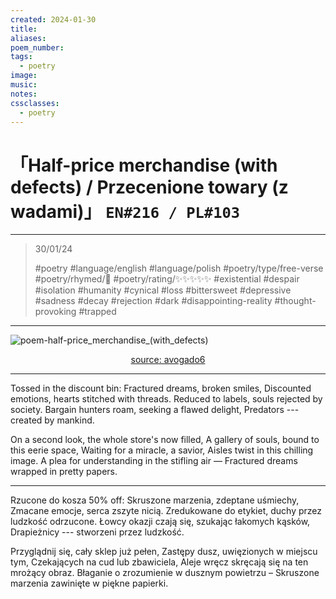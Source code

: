 ```yaml
---
created: 2024-01-30
title:
aliases:
poem_number:
tags:
  - poetry
image:
music:
notes:
cssclasses:
  - poetry
---
```

# 「Half-price merchandise (with defects) / Przecenione towary (z wadami)」 `EN#216 / PL#103`

---

> 30/01/24
> 
> #poetry 
> #language/english #language/polish 
> #poetry/type/free-verse 
> #poetry/rhymed/🔴 
> #poetry/rating/✨✨✨✨✨ 
> #existential #despair #isolation #humanity #cynical #loss #bittersweet #depressive #sadness #decay #rejection #dark #disappointing-reality #thought-provoking #trapped 

---

![poem-half-price_merchandise_(with_defects)](../!art/poem-half-price_merchandise_(with_defects).jpg)


<center class="img_caption"><a href="https://www.avogado6.com/diary2022?lightbox=dataItem-ldkg4hxf10" class="source-link">source: avogado6</a></center>

---

Tossed in the discount bin:
Fractured dreams, broken smiles,
Discounted emotions, hearts stitched with threads.
Reduced to labels, souls rejected by society.
Bargain hunters roam, seeking a flawed delight,
Predators --- created by mankind.

On a second look, the whole store's now filled,
A gallery of souls, bound to this eerie space,
Waiting for a miracle, a savior,
Aisles twist in this chilling image.
A plea for understanding in the stifling air —
Fractured dreams wrapped in pretty papers.

---

Rzucone do kosza 50% off:
Skruszone marzenia, zdeptane uśmiechy,
Zmacane emocje, serca zszyte nicią.
Zredukowane do etykiet, duchy przez ludzkość odrzucone.
Łowcy okazji czają się, szukając łakomych kąsków,
Drapieżnicy --- stworzeni przez ludzkość.

Przyglądnij się, cały sklep już pełen,
Zastępy dusz, uwięzionych w miejscu tym,
Czekających na cud lub zbawiciela,
Aleje wręcz skręcają się na ten mrożący obraz.
Błaganie o zrozumienie w dusznym powietrzu –
Skruszone marzenia zawinięte w piękne papierki.